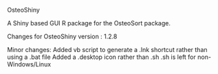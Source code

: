 OsteoShiny

A Shiny based GUI R package for the OsteoSort package.

Changes for OsteoShiny version : 1.2.8


Minor changes:
Added vb script to generate a .lnk shortcut rather than using a .bat file
Added a .desktop icon rather than .sh
.sh is left for non-Windows/Linux

